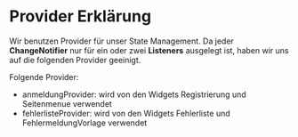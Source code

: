 # Provider Erklärung
Wir benutzen Provider für unser State Management. Da jeder **ChangeNotifier** nur für ein oder zwei **Listeners** ausgelegt ist, haben wir uns auf die folgenden Provider geeinigt.

Folgende Provider:
- anmeldungProvider: wird von den Widgets Registrierung und Seitenmenue verwendet
- fehlerlisteProvider: wird von den Widgets Fehlerliste und FehlermeldungVorlage verwendet